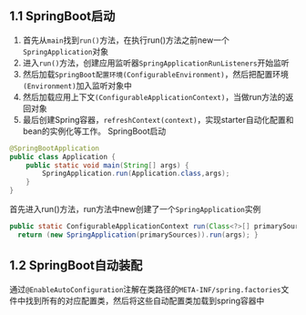 ## 1.1 SpringBoot启动

1. 首先从`main`找到`run()`方法，在执行run()方法之前new一个`SpringApplication`对象
2. 进入`run()`方法，创建应用监听器`SpringApplicationRunListeners`开始监听
3. 然后加载`SpringBoot配置环境(ConfigurableEnvironment)`，然后把配置环境`(Environment)`加入监听对象中
4. 然后加载应用上下文`(ConfigurableApplicationContext)`，当做run方法的返回对象
5. 最后创建Spring容器，`refreshContext(context)`，实现starter自动化配置和bean的实例化等工作。
SpringBoot启动
```java
@SpringBootApplication
public class Application {  
    public static void main(String[] args) {  
        SpringApplication.run(Application.class,args);  
    }  
}
```

首先进入run()方法，run方法中new创建了一个`SpringApplication`实例
```java
public static ConfigurableApplicationContext run(Class<?>[] primarySources, String[] args) {
  return (new SpringApplication(primarySources)).run(args); }
```

## 1.2 SpringBoot自动装配
通过`@EnableAutoConfiguration`注解在类路径的`META-INF/spring.factories`文件中找到所有的对应配置类，然后将这些自动配置类加载到spring容器中